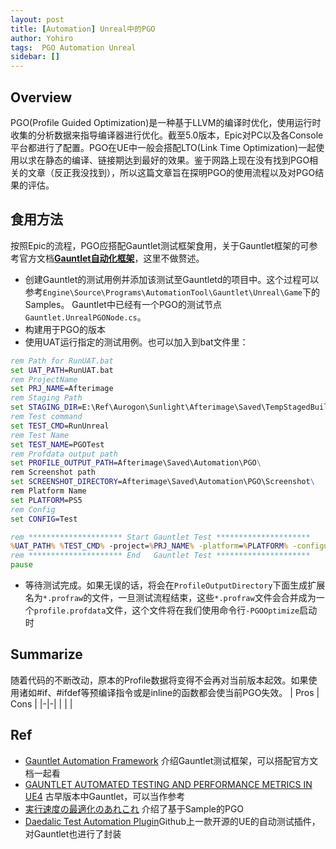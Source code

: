 ```yaml
---
layout: post
title: [Automation] Unreal中的PGO
author: Yohiro
tags:  PGO Automation Unreal
sidebar: []
---
```


## Overview
PGO(Profile Guided Optimization)是一种基于LLVM的编译时优化，使用运行时收集的分析数据来指导编译器进行优化。截至5.0版本，Epic对PC以及各Console平台都进行了配置。PGO在UE中一般会搭配LTO(Link Time Optimization)一起使用以求在静态的编译、链接期达到最好的效果。鉴于网路上现在没有找到PGO相关的文章（反正我没找到），所以这篇文章旨在探明PGO的使用流程以及对PGO结果的评估。

## 食用方法
按照Epic的流程，PGO应搭配Gauntlet测试框架食用，关于Gauntlet框架的可参考官方文档[**Gauntlet自动化框架**](https://docs.unrealengine.com/4.27/zh-CN/TestingAndOptimization/Automation/Gauntlet/)，这里不做赘述。

- 创建Gauntlet的测试用例并添加该测试至Gauntletd的项目中。这个过程可以参考`Engine\Source\Programs\AutomationTool\Gauntlet\Unreal\Game`下的Samples。
  Gauntlet中已经有一个PGO的测试节点`Gauntlet.UnrealPGONode.cs`。
- 构建用于PGO的版本
- 使用UAT运行指定的测试用例。也可以加入到bat文件里：
```bat
rem Path for RunUAT.bat
set UAT_PATH=RunUAT.bat
rem ProjectName
set PRJ_NAME=Afterimage
rem Staging Path
set STAGING_DIR=E:\Ref\Aurogon\Sunlight\Afterimage\Saved\TempStagedBuilds
rem Test command
set TEST_CMD=RunUnreal
rem Test Name
set TEST_NAME=PGOTest
rem Profdata output path
set PROFILE_OUTPUT_PATH=Afterimage\Saved\Automation\PGO\
rem Screenshot path
set SCREENSHOT_DIRECTORY=Afterimage\Saved\Automation\PGO\Screenshot\
rem Platform Name
set PLATFORM=PS5
rem Config
set CONFIG=Test

rem ********************* Start Gauntlet Test *********************
%UAT_PATH% %TEST_CMD% -project=%PRJ_NAME% -platform=%PLATFORM% -configuration=%CONFIG% -build=%STAGING_DIR%\%PLATFORM%  -test=%TEST_NAME% -ProfileOutputDirectory=%PROFILE_OUTPUT_PATH% -ScreenshotDirectory=%SCREENSHOT_DIRECTORY% 
rem ********************* End   Gauntlet Test *********************
pause
```
- 等待测试完成。如果无误的话，将会在`ProfileOutputDirectory`下面生成扩展名为`*.profraw`的文件，一旦测试流程结束，这些`*.profraw`文件会合并成为一个`profile.profdata`文件，这个文件将在我们使用命令行`-PGOOptimize`启动时

## Summarize
随着代码的不断改动，原本的Profile数据将变得不会再对当前版本起效。如果使用诸如#if、#ifdef等预编译指令或是inline的函数都会使当前PGO失效。
| Pros | Cons |
|-|-|
| | |

  


## Ref
- [Gauntlet Automation Framework](https://qiita.com/donbutsu17/items/cd17d500a9fed143e061) 介绍Gauntlet测试框架，可以搭配官方文档一起看
- [GAUNTLET AUTOMATED TESTING AND PERFORMANCE METRICS IN UE4](https://horugame.com/gauntlet-automated-testing-and-performance-metrics-in-ue4/) 古早版本中Gauntlet，可以当作参考
- [実行速度の最適化のあれこれ](https://www.docswell.com/s/EpicGamesJapan/ZEEL7Z-UE4_LargeScaleDevSQEX_Optimize#p31) 介绍了基于Sample的PGO
- [Daedalic Test Automation Plugin](https://github.com/DaedalicEntertainment/ue4-test-automation)Github上一款开源的UE的自动测试插件，对Gauntlet也进行了封装